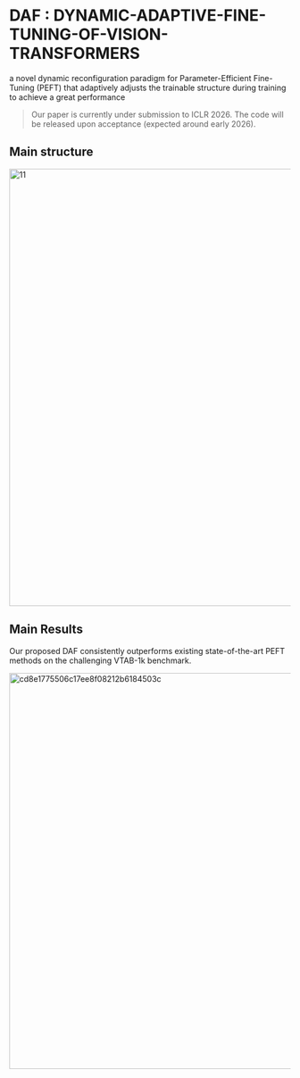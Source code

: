# DAF : DYNAMIC-ADAPTIVE-FINE-TUNING-OF-VISION-TRANSFORMERS
a novel dynamic reconfiguration paradigm for Parameter-Efficient Fine-Tuning (PEFT) that adaptively adjusts the trainable structure during training to achieve a great performance
> Our paper is currently under submission to ICLR 2026. The code will be released upon acceptance (expected around early 2026).




## Main structure
<img width="1105" height="784" alt="11" src="https://github.com/user-attachments/assets/bc60b47b-8c6e-4c3a-b075-090ba8c93798" />


## Main Results

Our proposed DAF consistently outperforms existing state-of-the-art PEFT methods on the challenging VTAB-1k benchmark.





<img width="1249" height="710" alt="cd8e1775506c17ee8f08212b6184503c" src="https://github.com/user-attachments/assets/f81edae3-56af-4709-8986-e65004de049a" />






